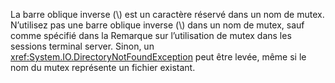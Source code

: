 La barre oblique inverse (\\) est un caractère réservé dans un nom de mutex. N’utilisez pas une barre oblique inverse (\\) dans un nom de mutex, sauf comme spécifié dans la Remarque sur l’utilisation de mutex dans les sessions terminal server. Sinon, un <xref:System.IO.DirectoryNotFoundException> peut être levée, même si le nom du mutex représente un fichier existant.

